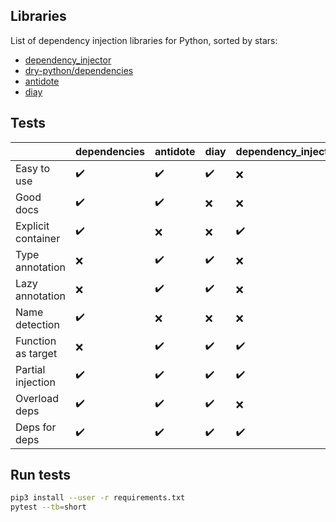

## Libraries

List of dependency injection libraries for Python, sorted by stars:

+ [dependency_injector](https://github.com/ets-labs/python-dependency-injector)
+ [dry-python/dependencies](https://dependencies.readthedocs.io/en/latest/usage.html)
+ [antidote](https://antidote.readthedocs.io/en/stable/tutorial.html)
+ [diay](https://github.com/anlutro/diay.py)

## Tests

|                    | dependencies       | antidote            | diay               |dependency_injector |
|--------------------|--------------------|---------------------|--------------------|--------------------|
| Easy to use        | :heavy_check_mark: | :heavy_check_mark:  | :heavy_check_mark: | :x:                |
| Good docs          | :heavy_check_mark: | :heavy_check_mark:  | :x:                | :x:                |
| Explicit container | :heavy_check_mark: | :x:                 | :x:                | :heavy_check_mark: |
| Type annotation    | :x:                | :heavy_check_mark:  | :heavy_check_mark: | :x:                |
| Lazy annotation    | :x:                | :heavy_check_mark:  | :heavy_check_mark: | :x:                |
| Name detection     | :heavy_check_mark: | :x:                 | :x:                | :x:                |
| Function as target | :x:                | :heavy_check_mark:  | :heavy_check_mark: | :heavy_check_mark: |
| Partial injection  | :heavy_check_mark: | :heavy_check_mark:  | :heavy_check_mark: | :heavy_check_mark: |
| Overload deps      | :heavy_check_mark: | :heavy_check_mark:  | :heavy_check_mark: | :x:                |
| Deps for deps      | :heavy_check_mark: | :heavy_check_mark:  | :heavy_check_mark: | :heavy_check_mark: |

## Run tests

```bash
pip3 install --user -r requirements.txt
pytest --tb=short
```
